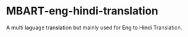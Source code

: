 # MBART-eng-hindi-translation
A multi laguage translation but mainly used for Eng to Hindi Translation.
